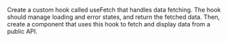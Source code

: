 Create a custom hook called useFetch that handles data fetching. The hook should manage loading and error states, and return the fetched data. Then, create a component that uses this hook to fetch and display data from a public API.